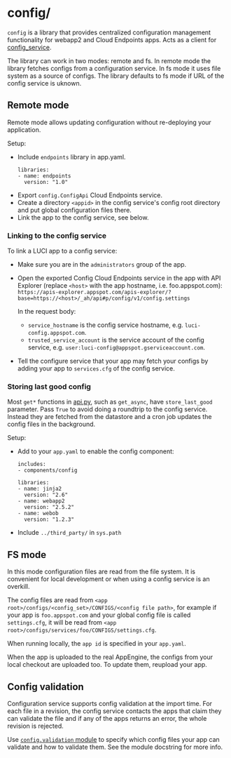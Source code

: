 # config/

`config` is a library that provides centralized configuration management
functionality for webapp2 and Cloud Endpoints apps. Acts as a client
for [config_service](../../../config_service).

The library can work in two modes: remote and fs. In remote mode the library
fetches configs from a configuration service. In fs mode it uses file system
as a source of configs. The library defaults to fs mode if URL of the config
service is uknown.

## Remote mode

Remote mode allows updating configuration without re-deploying your application.

Setup:

*   Include `endpoints` library in app.yaml.
    ```
    libraries:
    - name: endpoints
      version: "1.0"
    ```
*   Export `config.ConfigApi` Cloud Endpoints service.
*   Create a directory `<appid>` in the config service's config root directory
    and put global configuration files there.
*   Link the app to the config service, see below.

### Linking to the config service

To link a LUCI app to a config service:

*   Make sure you are in the `administrators` group of the app.
*   Open the exported Config Cloud Endpoints service in the app with API
    Explorer (replace `<host>` with the app hostname, i.e. foo.appspot.com):
    `https://apis-explorer.appspot.com/apis-explorer/?base=https://<host>/_ah/api#p/config/v1/config.settings`

    In the request body:

    *  `service_hostname` is the config service hostname, e.g.
       `luci-config.appspot.com`.
    *  `trusted_service_account` is the service account of the config service,
        e.g. `user:luci-config@appspot.gserviceaccount.com`.
*   Tell the configure service that your app may fetch your configs by
    adding your app to `services.cfg` of the config service.

### Storing last good config

Most `get*` functions in [api.py](api.py), such as `get_async`, have
`store_last_good` parameter.
Pass `True` to avoid doing a roundtrip to the config service.
Instead they are fetched from the datastore and a cron job updates the config
files in the background.

Setup:

  - Add to your `app.yaml` to enable the config component:

    ```
    includes:
    - components/config

    libraries:
    - name: jinja2
      version: "2.6"
    - name: webapp2
      version: "2.5.2"
    - name: webob
      version: "1.2.3"
    ```

  - Include `../third_party/` in `sys.path`

## FS mode

In this mode configuration files are read from the file system. It is convenient
for local development or when using a config service is an overkill.

The config files are read from
`<app root>/configs/<config_set>/CONFIGS/<config file path>`, for example if
your app is `foo.appspot.com` and your global config file is called
`settings.cfg`, it will be read from
`<app root>/configs/services/foo/CONFIGS/settings.cfg`.

When running locally, the `app id` is specified in your `app.yaml`.

When the app is uploaded to the real AppEngine, the configs from your local
checkout are uploaded too. To update them, reupload your app.

## Config validation

Configuration service supports config validation at the import time.
For each file in a revision, the config service contacts the apps that claim
they can validate the file and if any of the apps returns an error, the whole
revision is rejected.

Use [`config.validation` module](./validation.py) to specify which config files
your app can validate and how to validate them. See the module docstring for
more info.
